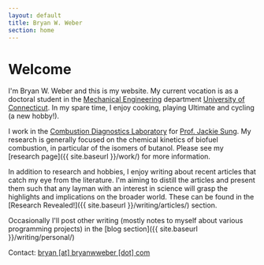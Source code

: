 ```yaml
---
layout: default
title: Bryan W. Weber
section: home
---
```


Welcome
=====================

I'm Bryan W. Weber and this is my website. My current vocation is as a doctoral student in the 
[Mechanical Engineering](http://engr.uconn.edu/me) department [University of Connecticut](http://uconn.edu).
In my spare time, I enjoy cooking, playing Ultimate and cycling (a new hobby!).

I work in the [Combustion Diagnostics Laboratory](http://combdiaglab.engr.uconn.edu) for [Prof. Jackie Sung][1].
My research is generally focused on the chemical kinetics of biofuel combustion, in particular of the isomers of butanol. Please see my
[research page]({{ site.baseurl }}/work/) for more information.

In addition to research and hobbies, I enjoy writing about recent articles that catch my eye from the literature. 
I'm aiming to distill the articles and present them such that any layman with an interest in science will grasp the highlights and implications
on the broader world. These can be found in the [Research Revealed!]({{ site.baseurl }}/writing/articles/) section.

Occasionally I'll post other writing (mostly notes to myself about various programming projects) in the [blog section]({{ site.baseurl }}/writing/personal/)

Contact: <a href='&#109;&#97;&#105;&#108;&#116;&#111;&#58;&#98;&#114;&#121;&#97;&#110;&#64;&#98;&#114;&#121;&#97;&#110;&#119;&#119;&#101;&#98;&#101;&#114;&#46;&#99;&#111;&#109;'>&#98;&#114;&#121;&#97;&#110;&#32;&#91;&#97;&#116;&#93;&#32;&#98;&#114;&#121;&#97;&#110;&#119;&#119;&#101;&#98;&#101;&#114;&#32;&#91;&#100;&#111;&#116;&#93;&#32;&#99;&#111;&#109;</a><br /><br />

[1]: http://www.engr.uconn.edu/me/cms/index.php/people/87-chihsung.html